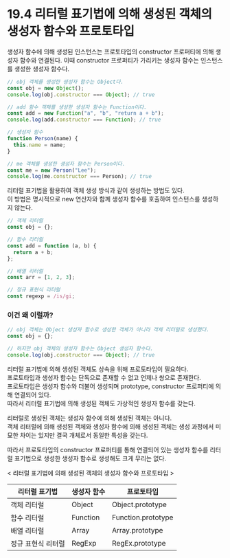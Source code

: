 # 19.4 리터럴 표기법에 의해 생성된 객체의 생성자 함수와 프로토타입

생성자 함수에 의해 생성된 인스턴스는 프로토타입의 constructor 프로퍼티에 의해 생성자 함수와 연결된다. 이때 constructor 프로퍼티가 가리키는 생성자 함수는 인스턴스를 생성한 생성자 함수다.

```js
// obj 객체를 생성한 생성자 함수는 Object다.
const obj = new Object();
console.log(obj.constructor === Object); // true

// add 함수 객체를 생성한 생성자 함수는 Function이다.
const add = new Function("a", "b", "return a + b");
console.log(add.constructor === Function); // true

// 생성자 함수
function Person(name) {
  this.name = name;
}

// me 객체를 생성한 생성자 함수는 Person이다.
const me = new Person("Lee");
console.log(me.constructor === Person); // true
```

리터럴 표기법을 활용하여 객체 생성 방식과 같이 생성하는 방법도 있다.  
이 방법은 명시적으로 new 연산자와 함께 생성자 함수를 호출하여 인스턴스를 생성하지 않는다.

```js
// 객체 리터럴
const obj = {};

// 함수 리터럴
const add = function (a, b) {
  return a + b;
};

// 배열 리터럴
const arr = [1, 2, 3];

// 정규 표현식 리터럴
const regexp = /is/gi;
```

### 이건 왜 이럴까?

```js
// obj 객체는 Object 생성자 함수로 생성한 객체가 아니라 객체 리터럴로 생성했다.
const obj = {};

// 하지만 obj 객체의 생성자 함수는 Object 생성자 함수다.
console.log(obj.constructor === Object); // true
```

리터럴 표기법에 의해 생성된 객체도 상속을 위해 프로토타입이 필요하다.  
프로토타입과 생성자 함수는 단독으로 존재할 수 없고 언제나 쌍으로 존재한다.  
프로토타입은 생성자 함수와 더불어 생성되며 prototype, constructor 프로퍼티에 의해 연결되어 있다.  
따라서 리터럴 표기법에 의해 생성된 객체도 가상적인 생성자 함수를 갖는다.

리터럴로 생성된 객체는 생성자 함수에 의해 생성된 객체는 아니다.  
객체 리터럴에 의해 생성된 객체와 생성자 함수에 의해 생성된 객체는 생성 과정에서 미묘한 차이는 있지만 결국 개체로서 동일한 특성을 갖는다.

따라서 프로토타입의 constructor 프로퍼티를 통해 연결되어 있는 생성자 함수를 리터럴 표기법으로 생성한 생성자 함수로 생성해도 크게 무리는 없다.

< 리터럴 표기법에 의해 생성된 객체의 생성자 함수와 프로토타입 >

| 리터럴 표기법      | 생성자 함수 | 프로토타입         |
| ------------------ | ----------- | ------------------ |
| 객체 리터럴        | Object      | Object.prototype   |
| 함수 리터럴        | Function    | Function.prototype |
| 배열 리터럴        | Array       | Array.prototype    |
| 정규 표현식 리터럴 | RegExp      | RegEx.prototype    |
